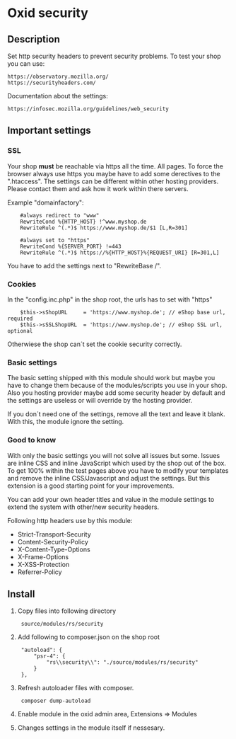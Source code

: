 # Oxid security

## Description

Set http security headers to prevent security problems.
To test your shop you can use:

    https://observatory.mozilla.org/
    https://securityheaders.com/
    
Documentation about the settings:
    
    https://infosec.mozilla.org/guidelines/web_security
    
## Important settings

### SSL

Your shop **must** be reachable via https all the time. All pages. To force the browser always use https 
you maybe have to add some derectives to the ".htaccess". The settings can be different within other 
hosting providers. Please contact them and ask how it work within there servers.

Example "domainfactory":

        #always redirect to "www"
        RewriteCond %{HTTP_HOST} !^www.myshop.de
        RewriteRule ^(.*)$ https://www.myshop.de/$1 [L,R=301]
    
        #always set to "https"
        RewriteCond %{SERVER_PORT} !=443
        RewriteRule ^(.*)$ https://%{HTTP_HOST}%{REQUEST_URI} [R=301,L]

You have to add the settings next to "RewriteBase /".

### Cookies

In the "config.inc.php" in the shop root, the urls has to set with "https"

        $this->sShopURL     = 'https://www.myshop.de'; // eShop base url, required
        $this->sSSLShopURL  = 'https://www.myshop.de'; // eShop SSL url, optional

Otherwiese the shop can´t set the cookie security correctly.

### Basic settings

The basic setting shipped with this module should work but maybe you have to change them because of the 
modules/scripts you use in your shop. Also you hosting provider maybe add some security header by default and
the settings are useless or will override by the hosting provider.

If you don´t need one of the settings, remove all the text and leave it blank. With this, the module
ignore the setting.

### Good to know

With only the basic settings you will not solve all issues but some. Issues are inline CSS 
and inline JavaScript which used by the shop out of the box. To get 100% within the test pages above
you have to modify your templates and remove the inline CSS/Javascript and adjust the settings. 
But this extension is a good starting point for your improvements.

You can add your own header titles and value in the module settings to extend the system with 
other/new security headers. 

Following http headers use by this module:

* Strict-Transport-Security
* Content-Security-Policy
* X-Content-Type-Options
* X-Frame-Options
* X-XSS-Protection
* Referrer-Policy

## Install

1. Copy files into following directory

        source/modules/rs/security
        
2. Add following to composer.json on the shop root

        "autoload": {
            "psr-4": {
                "rs\\security\\": "./source/modules/rs/security"
            }
        },
    
3. Refresh autoloader files with composer.

        composer dump-autoload
        
4. Enable module in the oxid admin area, Extensions => Modules
5. Changes settings in the module itself if nessesary.

